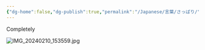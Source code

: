 ```yaml
---
{"dg-home":false,"dg-publish":true,"permalink":"/Japanese/言葉/さっぱり/","dgPassFrontmatter":true}
---
```



Completely

![IMG_20240210_153559.jpg](/img/user/resources/%E3%82%AF%E3%83%AC%E3%83%A8%E3%83%B3%E3%81%97%E3%82%93%E3%81%A1%E3%82%83%E3%82%93/IMG_20240210_153559.jpg)